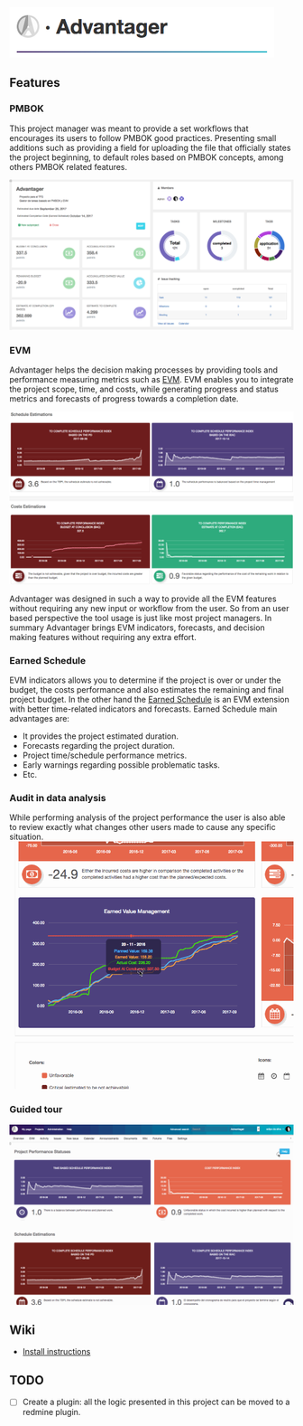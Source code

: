 ![Advantager](https://github.com/advantager-pro/advantager/blob/master/public/images/advantager-readme.png "Advantager")

## Features
### PMBOK
This project manager was meant to provide a set workflows that encourages its users to follow PMBOK good practices.
Presenting small additions such as providing a field for uploading the file that officially states the project beginning, to default roles based on PMBOK concepts, among others PMBOK related features.

![Dashboard example](https://github.com/advantager-pro/advantager/blob/master/public/images/dashboard.png "Dashboard example")

### EVM
Advantager helps the decision making processes by providing tools and performance measuring metrics such as [EVM](https://en.wikipedia.org/wiki/Earned_value_management). EVM enables you to integrate the project scope, time, and costs, while generating progress and status metrics and forecasts of progress towards a completion date. 

![EVM charts example](https://github.com/advantager-pro/advantager/blob/master/public/images/evm_charts.png "EVM charts example")

Advantager was designed in such a way to provide all the EVM features without requiring any new input or workflow from the user. So from an user based perspective the tool usage is just like most project managers. In summary Advantager brings EVM indicators, forecasts, and decision making features without requiring any extra effort.

### Earned Schedule
EVM indicators allows you to determine if the project is over or under the budget, the costs performance and also estimates the remaining and final project budget. In the other hand the [Earned Schedule](https://en.wikipedia.org/wiki/Earned_schedule) is an EVM extension with better time-related indicators and forecasts. Earned Schedule main advantages are:
* It provides the project estimated duration.
* Forecasts regarding the project duration.
* Project time/schedule performance metrics.
* Early warnings regarding possible problematic tasks.
* Etc.

### Audit in data analysis
While performing analysis of the project performance the user is also able to review exactly what changes other users made to cause any specific situation.
![Audit example](https://github.com/advantager-pro/advantager/blob/master/public/images/audit.gif "Audit example")

### Guided tour
![Guided tour example](https://github.com/advantager-pro/advantager/blob/master/public/images/help.gif "Guided tour example")

## Wiki
* [Install instructions](https://github.com/advantager-pro/advantager/wiki/Install-instructions)

## TODO
- [ ] Create a plugin: all the logic presented in this project can be moved to a redmine plugin.
